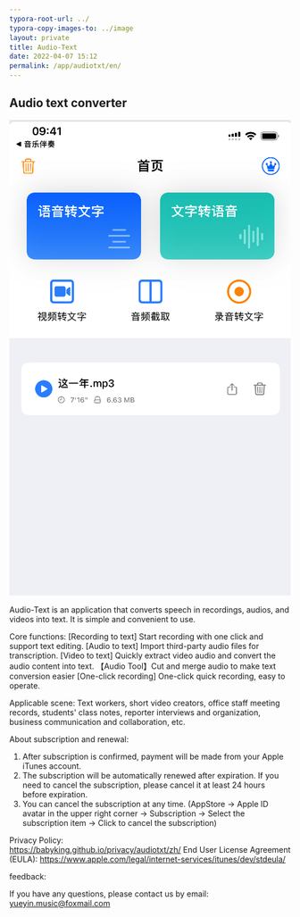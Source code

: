 ```yaml
---
typora-root-url: ../
typora-copy-images-to: ../image
layout: private
title: Audio-Text
date: 2022-04-07 15:12
permalink: /app/audiotxt/en/
---
```


## Audio text converter

![image-20240319122210092](/image/image-20240319122210092.png)


Audio-Text is an application that converts speech in recordings, audios, and videos into text. It is simple and convenient to use.

Core functions:
[Recording to text] Start recording with one click and support text editing.
[Audio to text] Import third-party audio files for transcription.
[Video to text] Quickly extract video audio and convert the audio content into text.
【Audio Tool】Cut and merge audio to make text conversion easier
[One-click recording] One-click quick recording, easy to operate.



Applicable scene:
Text workers, short video creators, office staff meeting records, students' class notes, reporter interviews and organization, business communication and collaboration, etc.


About subscription and renewal:

1. After subscription is confirmed, payment will be made from your Apple iTunes account.
2. The subscription will be automatically renewed after expiration. If you need to cancel the subscription, please cancel it at least 24 hours before expiration.
3. You can cancel the subscription at any time. (AppStore -> Apple ID avatar in the upper right corner -> Subscription -> Select the subscription item -> Click to cancel the subscription)


Privacy Policy:  
https://babyking.github.io/privacy/audiotxt/zh/
End User License Agreement (EULA):
  https://www.apple.com/legal/internet-services/itunes/dev/stdeula/


feedback:

If you have any questions, please contact us by email: yueyin.music@foxmail.com